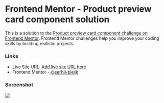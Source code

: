 # Frontend Mentor - Product preview card component solution

This is a solution to the [Product preview card component challenge on Frontend Mentor](https://www.frontendmentor.io/challenges/product-preview-card-component-GO7UmttRfa). Frontend Mentor challenges help you improve your coding skills by building realistic projects.

### Links

- Live Site URL: [Add live site URL here](https://your-live-site-url.com)
- Frontend Mentor - [@serhii-bielik](https://www.frontendmentor.io/profile/serhii-bielik)

### Screenshot

![](./screenshot.jpg)
